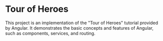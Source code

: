 # Tour of Heroes

This project is an implementation of the "Tour of Heroes" tutorial provided by Angular. It demonstrates the basic concepts and features of Angular, such as components, services, and routing.
